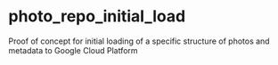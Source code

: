 # photo_repo_initial_load
Proof of concept for initial loading of a specific structure of photos and metadata to Google Cloud Platform
